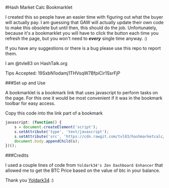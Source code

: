 #Hash Market Calc Bookmarklet

I created this so people have an easier time with figuring out what the buyer will actually pay. I am guessing that GAW will actually update their own code to make this obsolete but until then, this should do the job. Unfortunately, because it's a bookmarklet you will have to click the button each time you refresh the page, but you won't need to __*every*__ single time anyway. :) 
 
If you have any suggestions or there is a bug please use this repo to report them.

I am @tvle83 on HashTalk.org

Tips Accepted: 19SxbN1odamj1THVsqW7BfpiCir1SsrFjP

###Set up and Use

A bookmarklet is a bookmark link that uses javascript to perform tasks on the page. For this one it would be most convenient if it was in the bookmark toolbar for easy access.

Copy this code into the link part of a bookmark
```js
javascript: (function() {
    s = document.createElement('script');
    s.setAttribute('type', 'text/javascript');
    s.setAttribute('src', 'https://cdn.rawgit.com/tvl83/hashmarketcalc/v1.0.1/hashmarketcalc.js');
    document.body.appendChild(s);
})();
```

###Credits

I used a couple lines of code from `Yoldark34's Zen Dashboard Enhancer` that allowed me to get the BTC Price based on the value of btc in your balance.

Thank you [Yoldark34](https://github.com/Yoldark34) :) 